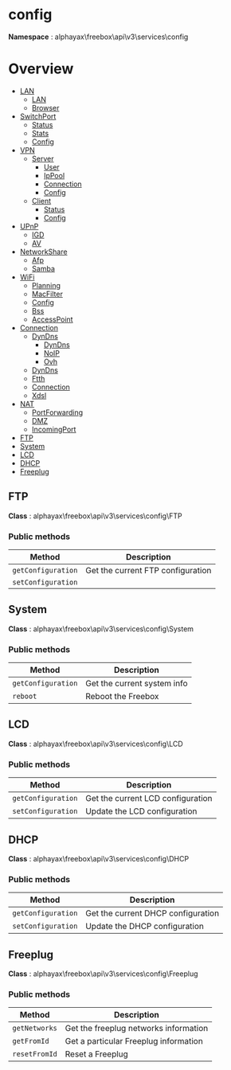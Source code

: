 # config

**Namespace**  : alphayax\freebox\api\v3\services\config

# Overview

- [LAN](./LAN/LAN.md)
    - [LAN](LAN/LAN.md#LAN)
    - [Browser](LAN/LAN.md#Browser)
- [SwitchPort](./SwitchPort/SwitchPort.md)
    - [Status](SwitchPort/SwitchPort.md#Status)
    - [Stats](SwitchPort/SwitchPort.md#Stats)
    - [Config](SwitchPort/SwitchPort.md#Config)
- [VPN](./VPN/VPN.md)
    - [Server](./VPN/Server/Server.md)
        - [User](VPN/Server/Server.md#User)
        - [IpPool](VPN/Server/Server.md#IpPool)
        - [Connection](VPN/Server/Server.md#Connection)
        - [Config](VPN/Server/Server.md#Config)
    - [Client](./VPN/Client/Client.md)
        - [Status](VPN/Client/Client.md#Status)
        - [Config](VPN/Client/Client.md#Config)
- [UPnP](./UPnP/UPnP.md)
    - [IGD](UPnP/UPnP.md#IGD)
    - [AV](UPnP/UPnP.md#AV)
- [NetworkShare](./NetworkShare/NetworkShare.md)
    - [Afp](NetworkShare/NetworkShare.md#Afp)
    - [Samba](NetworkShare/NetworkShare.md#Samba)
- [WiFi](./WiFi/WiFi.md)
    - [Planning](WiFi/WiFi.md#Planning)
    - [MacFilter](WiFi/WiFi.md#MacFilter)
    - [Config](WiFi/WiFi.md#Config)
    - [Bss](WiFi/WiFi.md#Bss)
    - [AccessPoint](WiFi/WiFi.md#AccessPoint)
- [Connection](./Connection/Connection.md)
    - [DynDns](./Connection/DynDns/DynDns.md)
        - [DynDns](Connection/DynDns/DynDns.md#DynDns)
        - [NoIP](Connection/DynDns/DynDns.md#NoIP)
        - [Ovh](Connection/DynDns/DynDns.md#Ovh)
    - [DynDns](Connection/Connection.md#DynDns)
    - [Ftth](Connection/Connection.md#Ftth)
    - [Connection](Connection/Connection.md#Connection)
    - [Xdsl](Connection/Connection.md#Xdsl)
- [NAT](./NAT/NAT.md)
    - [PortForwarding](NAT/NAT.md#PortForwarding)
    - [DMZ](NAT/NAT.md#DMZ)
    - [IncomingPort](NAT/NAT.md#IncomingPort)
- [FTP](config.md#FTP)
- [System](config.md#System)
- [LCD](config.md#LCD)
- [DHCP](config.md#DHCP)
- [Freeplug](config.md#Freeplug)


<a name="FTP"></a>
## FTP

**Class**  : alphayax\freebox\api\v3\services\config\FTP

### Public methods

| Method | Description |
|---|---|
| `getConfiguration` | Get the current FTP configuration | 
| `setConfiguration` |  | 

<a name="System"></a>
## System

**Class**  : alphayax\freebox\api\v3\services\config\System

### Public methods

| Method | Description |
|---|---|
| `getConfiguration` | Get the current system info | 
| `reboot` | Reboot the Freebox | 

<a name="LCD"></a>
## LCD

**Class**  : alphayax\freebox\api\v3\services\config\LCD

### Public methods

| Method | Description |
|---|---|
| `getConfiguration` | Get the current LCD configuration | 
| `setConfiguration` | Update the LCD configuration | 

<a name="DHCP"></a>
## DHCP

**Class**  : alphayax\freebox\api\v3\services\config\DHCP

### Public methods

| Method | Description |
|---|---|
| `getConfiguration` | Get the current DHCP configuration | 
| `setConfiguration` | Update the DHCP configuration | 

<a name="Freeplug"></a>
## Freeplug

**Class**  : alphayax\freebox\api\v3\services\config\Freeplug

### Public methods

| Method | Description |
|---|---|
| `getNetworks` | Get the freeplug networks information | 
| `getFromId` | Get a particular Freeplug information | 
| `resetFromId` | Reset a Freeplug | 
